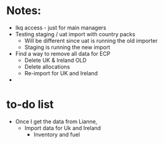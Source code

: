 # Notes:
- lkq access - just for main managers
- Testing staging / uat import with country packs
	- Will be different since uat is running the old importer
	- Staging is running the new import
- Find a way to remove all data for ECP 
	- Delete UK & Ireland OLD
	- Delete allocations
	- Re-import for UK and Ireland
- 
# to-do list
- Once I get the data from Lianne,
	- Import data for Uk and Ireland
		- Inventory and fuel

